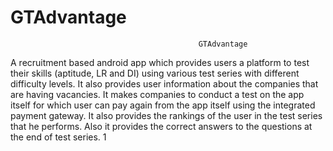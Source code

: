 # GTAdvantage

                                              GTAdvantage
                                              
                                              
A recruitment based android app which provides users a platform to test their skills (aptitude, LR and DI) using various test series with different difficulty levels. It also provides user information about the companies that are having vacancies. It makes companies to conduct a test on the app itself for which user can pay again from the app itself using the integrated payment gateway. It also provides the rankings of the user in the test series that he performs. Also it provides the correct answers to the questions at the end of test series.
1

